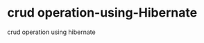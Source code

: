 crud operation-using-Hibernate
=======================================

crud operation using hibernate
